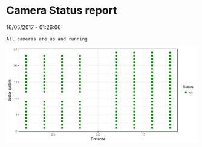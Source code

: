Camera Status report
================
16/05/2017 - 01:26:06

    All cameras are up and running

![](camreport_files/figure-markdown_github/unnamed-chunk-2-1.png)
